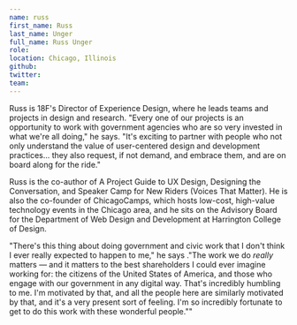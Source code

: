 ```yaml
---
name: russ
first_name: Russ
last_name: Unger
full_name: Russ Unger
role:
location: Chicago, Illinois
github:
twitter:
team:
---
```


Russ is 18F's Director of Experience Design, where he leads teams and projects in design and research. "Every one of our projects is an opportunity to work with government agencies who are so very invested in what we're all doing," he says. "It's exciting to partner with people who not only understand the value of user-centered design and development practices... they also request, if not demand, and embrace them, and are on board along for the ride."

Russ is the co-author of A Project Guide to UX Design, Designing the Conversation, and Speaker Camp for New Riders (Voices That Matter). He is also the co-founder of ChicagoCamps, which hosts low-cost, high-value technology events in the Chicago area, and he sits on the Advisory Board for the Department of Web Design and Development at Harrington College of Design.

"There's this thing about doing government and civic work that I don't think I ever really expected to happen to me," he says ."The work we do *really* matters — and it matters to the best shareholders I could ever imagine working for: the citizens of the United States of America, and those who engage with our government in any digital way. That's incredibly humbling to me. I'm motivated by that, and all the people here are similarly motivated by that, and it's a very present sort of feeling. I'm so incredibly fortunate to get to do this work with these wonderful people.""
